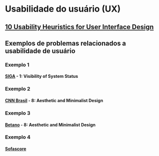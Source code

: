 # Usabilidade do usuário (UX)
## [10 Usability Heuristics for User Interface Design](https://www.nngroup.com/articles/ten-usability-heuristics/)

## Exemplos de problemas relacionados a usabilidade de usuário

### Exemplo 1
#### [SIGA](https://siga.cps.sp.gov.br/aluno/login.aspx) - 1: Visibility of System Status

### Exemplo 2
#### [CNN Brasil](https://www.cnnbrasil.com.br/) - 8: Aesthetic and Minimalist Design

### Exemplo 3
#### [Betano](https://br.betano.com/) - 8: Aesthetic and Minimalist Design

### Exemplo 4
#### [Sofascore](https://www.sofascore.com/pt/)
